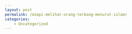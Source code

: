 ```yaml
---
layout: post
permalink: /mimpi-melihat-orang-terbang-menurut-islam/
categories:
    - Uncategorized
---
```


